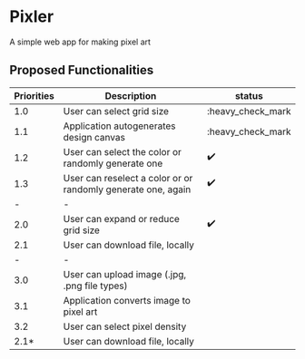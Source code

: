 # Pixler

A simple web app for making pixel art


## Proposed Functionalities

| Priorities | Description                                             | status |
| --- | --- | --- |
| 1.0 | User can select grid size                                      | :heavy_check_mark |
| 1.1 | Application autogenerates design canvas                        | :heavy_check_mark |
| 1.2 | User can select the color or randomly generate one             | :heavy_check_mark: |
| 1.3 | User can reselect a color or or randomly generate one, again   | :heavy_check_mark: |
| - | -                                                                |                    |
| 2.0 | User can expand or reduce grid size                            | :heavy_check_mark: |
| 2.1 | User can download file, locally                                |        |
| - | -                                                                |        |
| 3.0 | User can upload image (.jpg, .png file types)                  |        |
| 3.1 | Application converts image to pixel art                        |        |
| 3.2 | User can select pixel density                                  |        |
| 2.1* | User can download file, locally                               |        |


